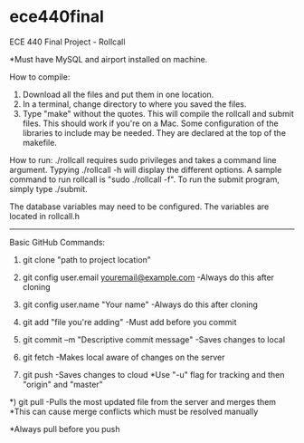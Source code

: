 # ece440final
ECE 440 Final Project - Rollcall

*Must have MySQL and airport installed on machine.

How to compile:
  1. Download all the files and put them in one location. 
  2. In a terminal, change directory to where you saved the files.
  3. Type "make" without the quotes. This will compile the rollcall and submit files. This should work if you're on a Mac. Some configuration of the libraries to include may be needed. They are declared at the top of the makefile.
  
How to run:
./rollcall requires sudo privileges and takes a command line argument. Typying ./rollcall -h will display the different options. A sample command to run rollcall is "sudo ./rollcall -f". To run the submit program, simply type ./submit.

The database variables may need to be configured. The variables are located in rollcall.h

-----------------------------------

Basic GitHub Commands:
1) git clone "path to project location"

2) git config user.email youremail@example.com
      -Always do this after cloning 
      
3) git config user.name "Your name" 
      -Always do this after cloning 
      
4) git add "file you're adding" 
      -Must add before you commit 
      
5) git commit –m "Descriptive commit message"
      -Saves changes to local
      
6) git fetch
      -Makes local aware of changes on the server
      
7) git push
      -Saves changes to cloud *Use "-u" flag for tracking and then "origin" and "master"
      
*) git pull
      -Pulls the most updated file from the server and merges them *This can cause merge conflicts which must be resolved manually 
      
*Always pull before you push
